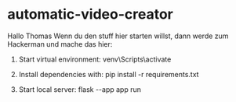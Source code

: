 # automatic-video-creator

Hallo Thomas 
Wenn du den stuff hier starten willst, dann werde zum Hackerman und mache das hier:

1. Start virtual environment:
venv\Scripts\activate

2. Install dependencies with:
pip install -r requirements.txt

3. Start local server:
flask --app app run

